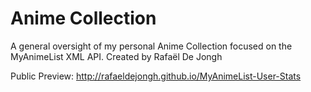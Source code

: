 # Anime Collection
A general oversight of my personal Anime Collection focused on the MyAnimeList XML API. 
Created by Rafaël De Jongh

Public Preview: http://rafaeldejongh.github.io/MyAnimeList-User-Stats
